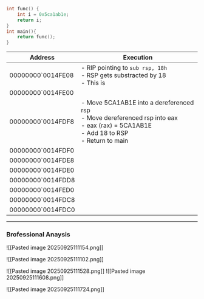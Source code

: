
```c
int func() {
	int i = 0x5ca1ab1e;
	return i;
}
int main(){
	return func();
}
```

| Address            | Execution                                                                                                                                    |
| ------------------ | -------------------------------------------------------------------------------------------------------------------------------------------- |
| 00000000\`0014FE08 | - RIP pointing to `sub rsp, 18h`<br>- RSP gets substracted by 18<br>- This is                                                                |
| 00000000\`0014FE00 |                                                                                                                                              |
| 00000000\`0014FDF8 | - Move 5CA1AB1E into a dereferenced rsp<br>- Move dereferenced rsp into eax<br>- eax (rax) = 5CA1AB1E<br>- Add 18 to RSP<br>- Return to main |
| 00000000\`0014FDF0 |                                                                                                                                              |
| 00000000\`0014FDE8 |                                                                                                                                              |
| 00000000\`0014FDE0 |                                                                                                                                              |
| 00000000\`0014FDD8 |                                                                                                                                              |
| 00000000\`0014FED0 |                                                                                                                                              |
| 00000000\`0014FDC8 |                                                                                                                                              |
| 00000000\`0014FDC0 |                                                                                                                                              |

---

### Brofessional Anaysis


![[Pasted image 20250925111154.png]]

![[Pasted image 20250925111102.png]]

![[Pasted image 20250925111528.png]]
![[Pasted image 20250925111608.png]]

![[Pasted image 20250925111724.png]]